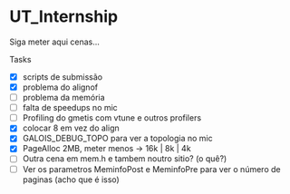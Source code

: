 UT_Internship
=============

Siga meter aqui cenas...


Tasks

- [x] scripts de submissão
- [x] problema do alignof
- [ ] problema da memória
- [ ] falta de speedups no mic
- [ ] Profiling do gmetis com vtune e outros profilers
- [x] colocar 8 em vez do align
- [x] GALOIS_DEBUG_TOPO para ver a topologia no mic
- [x] PageAlloc 2MB, meter menos -> 16k | 8k | 4k
- [ ] Outra cena em mem.h e tambem noutro sitio? (o quê?)
- [ ] Ver os parametros MeminfoPost e MeminfoPre para ver o número de paginas
  (acho que é isso)
